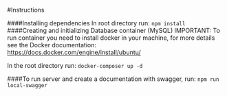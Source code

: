 #Instructions

####Installing dependencies
In root directory run:
``
npm install
``
####Creating and initializing Database container (MySQL)
IMPORTANT: To run container you need to install docker in your machine,
for more details see the Docker documentation: https://docs.docker.com/engine/install/ubuntu/

In the root directory  run:
``docker-composer up -d``

####To run server and create a documentation with swagger, run:
``npm run local-swagger``